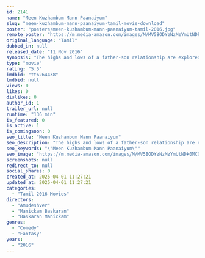 ```yaml
---
id: 2141
name: "Meen Kuzhambum Mann Paanaiyum"
slug: "meen-kuzhambum-mann-paanaiyum-tamil-movie-download"
poster: "posters/meen-kuzhambum-mann-paanaiyum-tamil-2016.jpg"
remote_poster: "https://m.media-amazon.com/images/M/MV5BODYzNzMzYmUtNDk0MC00MzgxLWI3ZGEtNjk3ZmFmOTRlYzMzXkEyXkFqcGc@._V1_SX300.jpg"
original_language: "Tamil"
dubbed_in: null
released_date: "11 Nov 2016"
synopsis: "The highs and lows of a father-son relationship are explored in this poignant and humorous film."
type: "movie"
rating: "5.5"
imdbid: "tt6264438"
tmdbid: null
views: 0
likes: 0
dislikes: 0
author_id: 1
trailer_url: null
runtime: "136 min"
is_featured: 0
is_active: 1
is_comingsoon: 0
seo_title: "Meen Kuzhambum Mann Paanaiyum"
seo_description: "The highs and lows of a father-son relationship are explored in this poignant and humorous film."
seo_keywords: "\"Meen Kuzhambum Mann Paanaiyum\""
seo_image: "https://m.media-amazon.com/images/M/MV5BODYzNzMzYmUtNDk0MC00MzgxLWI3ZGEtNjk3ZmFmOTRlYzMzXkEyXkFqcGc@._V1_SX300.jpg"
screenshots: null
redirect_to: null
social_shares: 0
created_at: 2025-04-01 11:27:21
updated_at: 2025-04-01 11:27:21
categories:
  - "Tamil 2016 Movies"
directors:
  - "Amudeshver"
  - "Manickam Baskaran"
  - "Baskaran Manickam"
genres:
  - "Comedy"
  - "Fantasy"
years:
  - "2016"
---
```

